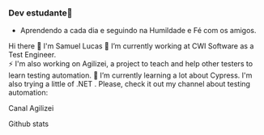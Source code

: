 ### Dev estudante👋

* Aprendendo a cada dia e seguindo na Humildade e Fé com os amigos.

Hi there 👋
I'm Samuel Lucas
🔭 I’m currently working at CWI Software as a Test Engineer.<br>
⚡ I'm also working on Agilizei, a project to teach and help other testers to learn testing automation.
🌱 I’m currently learning a lot about Cypress. I'm also trying a little of .NET .
Please, check it out my channel about testing automation:

Canal Agilizei

Github stats



<!--
**Mizael2019/Mizael2019** is a ✨ _special_ ✨ repository because its `README.md` (this file) appears on your GitHub profile.



